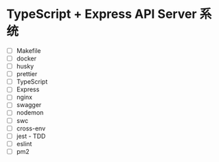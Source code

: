# TypeScript + Express API Server 系统

- [ ] Makefile
- [ ] docker
- [ ] husky
- [ ] prettier
- [ ] TypeScript
- [ ] Express
- [ ] nginx
- [ ] swagger
- [ ] nodemon
- [ ] swc
- [ ] cross-env
- [ ] jest - TDD
- [ ] eslint
- [ ] pm2